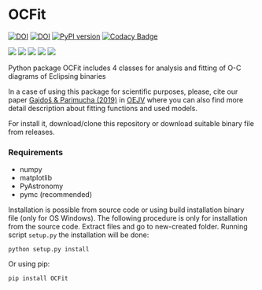 # OCFit
[![DOI](https://zenodo.org/badge/DOI/10.5281/zenodo.2547766.svg)](https://doi.org/10.5281/zenodo.2547766)
[![DOI](https://img.shields.io/badge/ascl-1901.002-blue.svg?colorB=262255)](http://ascl.net/1901.002)
[![PyPI version](https://img.shields.io/pypi/v/ocfit.svg?colorB=green&style=flat)](https://pypi.org/project/OCFit/)
[![Codacy Badge](https://app.codacy.com/project/badge/Grade/b3fe9f8e7f1d438ca0e9a11e9c951a20)](https://www.codacy.com/gh/pavolgaj/OCFit/dashboard?utm_source=github.com&amp;utm_medium=referral&amp;utm_content=pavolgaj/OCFit&amp;utm_campaign=Badge_Grade)

![](https://img.shields.io/github/languages/top/pavolgaj/ocfit.svg?style=flat)
![](https://img.shields.io/github/downloads/pavolgaj/ocfit/total.svg?label=GitHub&nbsp;downloads&style=flat)
![](https://img.shields.io/pypi/dm/ocfit.svg?label=PyPI&nbsp;downloads&style=flat)
![](https://img.shields.io/github/issues/pavolgaj/ocfit.svg?style=flat)
![](https://img.shields.io/github/issues-closed/pavolgaj/ocfit.svg?style=flat)


Python package OCFit includes 4 classes for analysis and fitting of O-C diagrams of Eclipsing binaries

In a case of using this package for scientific purposes, please, cite our paper [Gajdoš &
Parimucha (2019)](https://ui.adsabs.harvard.edu/abs/2019OEJV..197...71G/abstract) in [OEJV](http://var.astro.cz/oejv/issues/oejv0197.pdf) where you can also find more detail description about fitting functions
and used models.

For install it, download/clone this repository or download suitable binary file from releases.

### Requirements
* numpy
* matplotlib
* PyAstronomy
* pymc (recommended)

Installation is possible from source code or using build installation binary file (only for OS
Windows). The following procedure is only for installation from the source code. Extract
files and go to new-created folder. Running script ``setup.py`` the installation will be done:

``python setup.py install``

Or using pip:

``pip install OCFit``

